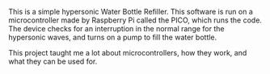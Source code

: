 This is a simple hypersonic Water Bottle Refiller.  This software is run on a microcontroller made by Raspberry Pi called the PICO, which runs the code.  The device checks for an interruption in the normal range for the hypersonic waves, and turns on a pump to fill the water bottle.

This project taught me a lot about microcontrollers, how they work, and what they can be used for.

